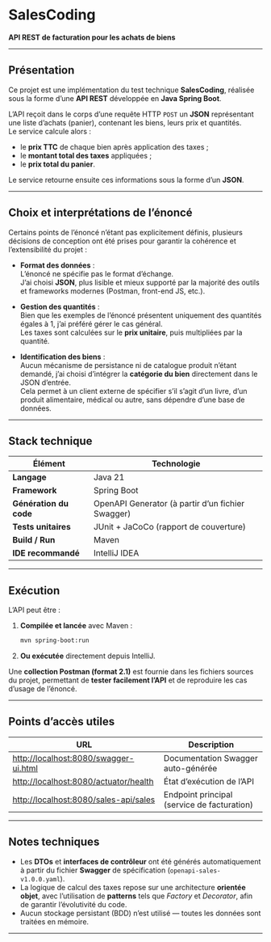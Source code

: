 # SalesCoding
**API REST de facturation pour les achats de biens**

---

## Présentation

Ce projet est une implémentation du test technique **SalesCoding**, réalisée sous la forme d’une **API REST** développée en **Java Spring Boot**.

L’API reçoit dans le corps d’une requête HTTP `POST` un **JSON** représentant une liste d’achats (panier), contenant les biens, leurs prix et quantités.  
Le service calcule alors :
- le **prix TTC** de chaque bien après application des taxes ;
- le **montant total des taxes** appliquées ;
- le **prix total du panier**.

Le service retourne ensuite ces informations sous la forme d’un **JSON**.

---

## Choix et interprétations de l’énoncé

Certains points de l’énoncé n’étant pas explicitement définis, plusieurs décisions de conception ont été prises pour garantir la cohérence et l’extensibilité du projet :

- **Format des données** :  
  L’énoncé ne spécifie pas le format d’échange.  
  J’ai choisi **JSON**, plus lisible et mieux supporté par la majorité des outils et frameworks modernes (Postman, front-end JS, etc.).

- **Gestion des quantités** :  
  Bien que les exemples de l’énoncé présentent uniquement des quantités égales à 1, j’ai préféré gérer le cas général.  
  Les taxes sont calculées sur le **prix unitaire**, puis multipliées par la quantité.

- **Identification des biens** :  
  Aucun mécanisme de persistance ni de catalogue produit n’étant demandé, j’ai choisi d’intégrer la **catégorie du bien** directement dans le JSON d’entrée.  
  Cela permet à un client externe de spécifier s’il s’agit d’un livre, d’un produit alimentaire, médical ou autre, sans dépendre d’une base de données.

---

## Stack technique

| Élément | Technologie |
|----------|--------------|
| **Langage** | Java 21 |
| **Framework** | Spring Boot |
| **Génération du code** | OpenAPI Generator (à partir d’un fichier Swagger) |
| **Tests unitaires** | JUnit + JaCoCo (rapport de couverture) |
| **Build / Run** | Maven |
| **IDE recommandé** | IntelliJ IDEA |

---

## Exécution

L’API peut être :
1. **Compilée et lancée** avec Maven :
   ```bash
   mvn spring-boot:run
   ```
2. **Ou exécutée** directement depuis IntelliJ.

Une **collection Postman (format 2.1)** est fournie dans les fichiers sources du projet, permettant de **tester facilement l’API** et de reproduire les cas d’usage de l’énoncé.

---

## Points d’accès utiles

| URL | Description |
|------|--------------|
| [http://localhost:8080/swagger-ui.html](http://localhost:8080/swagger-ui.html) | Documentation Swagger auto-générée |
| [http://localhost:8080/actuator/health](http://localhost:8080/actuator/health) | État d’exécution de l’API |
| [http://localhost:8080/sales-api/sales](http://localhost:8080/sales-api/sales) | Endpoint principal (service de facturation) |

---

## Notes techniques

- Les **DTOs** et **interfaces de contrôleur** ont été générés automatiquement à partir du fichier **Swagger** de spécification (`openapi-sales-v1.0.0.yaml`).
- La logique de calcul des taxes repose sur une architecture **orientée objet**, avec l’utilisation de **patterns** tels que *Factory* et *Decorator*, afin de garantir l’évolutivité du code.
- Aucun stockage persistant (BDD) n’est utilisé — toutes les données sont traitées en mémoire.

---
